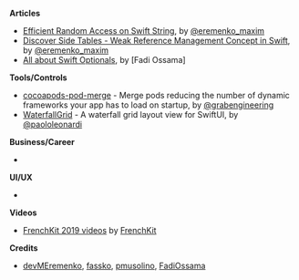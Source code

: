 
**Articles**

* [Efficient Random Access on Swift String](https://maximeremenko.com/string-random-access), by [@eremenko_maxim](https://twitter.com/eremenko_maxim)
* [Discover Side Tables - Weak Reference Management Concept in Swift](https://maximeremenko.com/swift-arc-weak-references), by [@eremenko_maxim](https://twitter.com/eremenko_maxim)
* [All about Swift Optionals](https://medium.com/@fadyossama/all-about-swift-optional-25a4a31e06f5), by [Fadi Ossama]

**Tools/Controls**

* [cocoapods-pod-merge](https://github.com/grab/cocoapods-pod-merge) - Merge pods reducing the number of dynamic frameworks your app has to load on startup, by [@grabengineering](https://twitter.com/grabengineering)
* [WaterfallGrid](https://github.com/paololeonardi/WaterfallGrid) - A waterfall grid layout view for SwiftUI, by [@paololeonardi](https://twitter.com/paololeonardi) 

**Business/Career**

* 

**UI/UX**

* 

**Videos**

* [FrenchKit 2019 videos](https://www.youtube.com/watch?v=QW3F5dbuwDc&list=PL-Wbj9VN8zDRTas7ycjZzE08zmql1DPdr) by [FrenchKit](https://twitter.com/frenchkitconf)

**Credits**

* [devMEremenko](https://github.com/devMEremenko/), [fassko](https://github.com/fassko/), [pmusolino](https://github.com/pmusolino/), [FadiOssama](https://github.com/FadiOssama)
